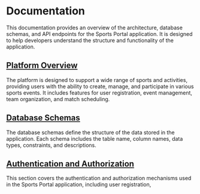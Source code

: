 # Documentation

This documentation provides an overview of the architecture, database schemas, and API endpoints for the Sports Portal application. It is designed to help developers understand the structure and functionality of the application.

## [Platform Overview](./architecture/platform.md)

The platform is designed to support a wide range of sports and activities, providing users with the ability to create, manage, and participate in various sports events. It includes features for user registration, event management, team organization, and match scheduling.

## [Database Schemas](./database/README.md)

The database schemas define the structure of the data stored in the application. Each schema includes the table name, column names, data types, constraints, and descriptions.

## [Authentication and Authorization](./authentication/README.md)

This section covers the authentication and authorization mechanisms used in the Sports Portal application, including user registration,
